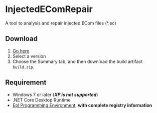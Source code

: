 # InjectedEComRepair
A tool to analysis and repair injected ECom files (*.ec)

## Download
1. [Go here](https://github.com/OpenEpl/InjectedEComRepair/actions)
2. Select a version
3. Choose the Summary tab, and then download the build artifact `build.zip`.

## Requirement
- Windows 7 or later (***XP is not supported***)
- .NET Core Desktop Runtime
- [Epl Programming Environment](http://www.eyuyan.com/), **with complete registry information**


